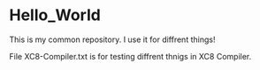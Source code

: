 # Hello_World
This is my common repository.  I use it for diffrent things!

  File XC8-Compiler.txt  is for testing diffrent thnigs in XC8 Compiler.
